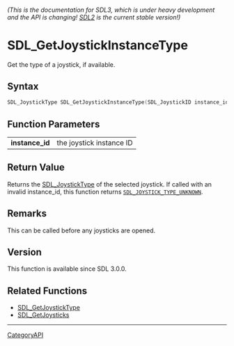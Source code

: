 ###### (This is the documentation for SDL3, which is under heavy development and the API is changing! [SDL2](https://wiki.libsdl.org/SDL2/) is the current stable version!)
# SDL_GetJoystickInstanceType

Get the type of a joystick, if available.

## Syntax

```c
SDL_JoystickType SDL_GetJoystickInstanceType(SDL_JoystickID instance_id);

```

## Function Parameters

|                     |                          |
| ------------------- | ------------------------ |
| **instance_id**     | the joystick instance ID |

## Return Value

Returns the [SDL_JoystickType](SDL_JoystickType) of the selected joystick.
If called with an invalid instance_id, this function returns
[`SDL_JOYSTICK_TYPE_UNKNOWN`](SDL_JOYSTICK_TYPE_UNKNOWN).

## Remarks

This can be called before any joysticks are opened.

## Version

This function is available since SDL 3.0.0.

## Related Functions

* [SDL_GetJoystickType](SDL_GetJoystickType)
* [SDL_GetJoysticks](SDL_GetJoysticks)

----
[CategoryAPI](CategoryAPI)

